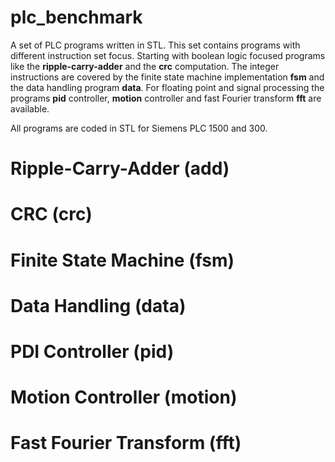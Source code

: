 # plc_benchmark

A set of PLC programs written in STL.
This set contains programs with different instruction set focus.
Starting with boolean logic focused programs like the **ripple-carry-adder**
and the **crc** computation.
The integer instructions are covered by the finite state machine implementation
**fsm** and the data handling program **data**.
For floating point and signal processing the programs **pid** controller,
**motion** controller and fast Fourier transform **fft** are available.

All programs are coded in STL for Siemens PLC 1500 and 300.

# Ripple-Carry-Adder (add)

# CRC (crc)

# Finite State Machine (fsm)

# Data Handling (data)

# PDI Controller (pid)

# Motion Controller (motion)

# Fast Fourier Transform (fft)

